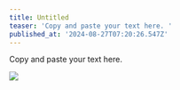 ```yaml
---
title: Untitled
teaser: 'Copy and paste your text here. '
published_at: '2024-08-27T07:20:26.547Z'
---
```

<p>Copy and paste your text here.</p><img src="https://aaah0mnbncqtinas.public.blob.vercel-storage.com/7hbC0smQBC-no-background-DToemWsBG3URFoZo2erxxdA483qs6e.png"><p></p>
